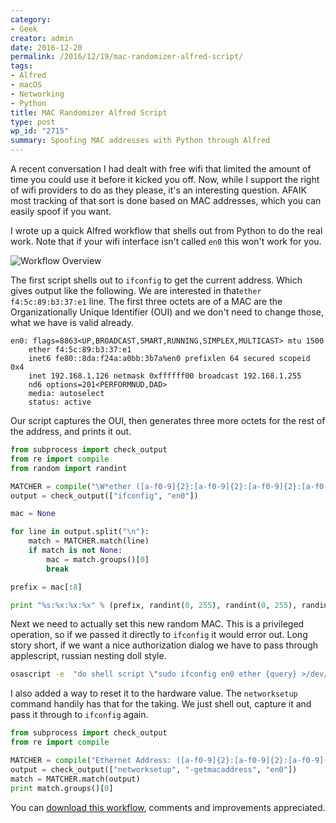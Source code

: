 ```yaml
---
category:
- Geek
creator: admin
date: 2016-12-20
permalink: /2016/12/19/mac-randomizer-alfred-script/
tags:
- Alfred
- macOS
- Networking
- Python
title: MAC Randomizer Alfred Script
type: post
wp_id: "2715"
summary: Spoofing MAC addresses with Python through Alfred
---
```

A recent conversation I had dealt with free wifi that limited the amount of time you could use it before it kicked you off.  Now, while I support the right of wifi providers to do as they please, it's an interesting question.  AFAIK most tracking of that sort is done based on MAC addresses, which you can easily spoof if you want.


I wrote up a quick Alfred workflow that shells out from Python to do the real work.  Note that if your wifi interface isn't called `en0` this won't work for you.

![Workflow Overview](//static.velvetcache.org/pages/2016/12/19/mac-randomizer-alfred-script/workflow.png)

The first script shells out to `ifconfig` to get the current address. Which gives output like the following.  We are interested in that`ether f4:5c:89:b3:37:e1` line.  The first three octets are of a MAC are the Organizationally Unique Identifier (OUI) and we don't need to change those, what we have is valid already.

```text
en0: flags=8863<UP,BROADCAST,SMART,RUNNING,SIMPLEX,MULTICAST> mtu 1500
	ether f4:5c:89:b3:37:e1
	inet6 fe80::8da:f24a:a0bb:3b7a%en0 prefixlen 64 secured scopeid 0x4
	inet 192.168.1.126 netmask 0xffffff00 broadcast 192.168.1.255
	nd6 options=201<PERFORMNUD,DAD>
	media: autoselect
	status: active
```

Our script captures the OUI, then generates three more octets for the rest of the address, and prints it out.

```python
from subprocess import check_output
from re import compile
from random import randint

MATCHER = compile("\W*ether ([a-f0-9]{2}:[a-f0-9]{2}:[a-f0-9]{2}:[a-f0-9]{2}:[a-f0-9]{2}:[a-f0-9]{2})")
output = check_output(["ifconfig", "en0"])

mac = None

for line in output.split("\n"):
    match = MATCHER.match(line)
    if match is not None:
        mac = match.groups()[0]
        break

prefix = mac[:8]

print "%s:%x:%x:%x" % (prefix, randint(0, 255), randint(0, 255), randint(0, 255))
```

Next we need to actually set this new random MAC.  This is a privileged operation, so if we passed it directly to `ifconfig` it would error out.  Long story short, if we want a nice authorization dialog we have to pass through applescript, russian nesting doll style.

```bash
osascript -e  "do shell script \"sudo ifconfig en0 ether {query} >/dev/null;\" with administrator privileges"
```

I also added a way to reset it to the hardware value.  The `networksetup` command handily has that for the taking.  We just shell out, capture it and pass it through to `ifconfig` again.

```python
from subprocess import check_output
from re import compile

MATCHER = compile("Ethernet Address: ([a-f0-9]{2}:[a-f0-9]{2}:[a-f0-9]{2}:[a-f0-9]{2}:[a-f0-9]{2}:[a-f0-9]{2})")
output = check_output(["networksetup", "-getmacaddress", "en0"])
match = MATCHER.match(output)
print match.groups()[0]
```

You can [download this workflow](https://static.velvetcache.org/pages/2016/12/19/mac-randomizer-alfred-script/MAC%20Changer.alfredworkflow), comments and improvements appreciated.

